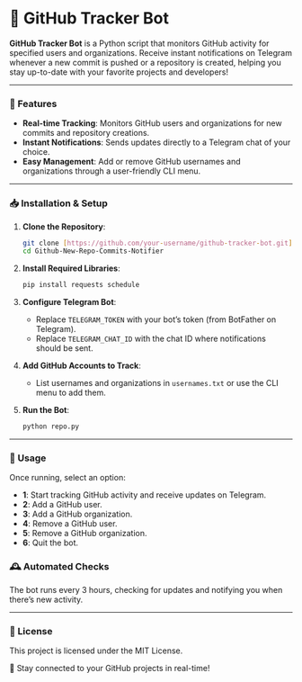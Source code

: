 # 🚀 GitHub Tracker Bot

**GitHub Tracker Bot** is a Python script that monitors GitHub activity for specified users and organizations. Receive instant notifications on Telegram whenever a new commit is pushed or a repository is created, helping you stay up-to-date with your favorite projects and developers!

---

### 🌟 Features
- **Real-time Tracking**: Monitors GitHub users and organizations for new commits and repository creations.
- **Instant Notifications**: Sends updates directly to a Telegram chat of your choice.
- **Easy Management**: Add or remove GitHub usernames and organizations through a user-friendly CLI menu.

---

### 📥 Installation & Setup

1. **Clone the Repository**:
   ```bash
   git clone [https://github.com/your-username/github-tracker-bot.git](https://github.com/candyburst/Github-New-Repo-Commits-Notifier.git)
   cd Github-New-Repo-Commits-Notifier
   ```

2. **Install Required Libraries**:
   ```bash
   pip install requests schedule
   ```

3. **Configure Telegram Bot**:
   - Replace `TELEGRAM_TOKEN` with your bot’s token (from BotFather on Telegram).
   - Replace `TELEGRAM_CHAT_ID` with the chat ID where notifications should be sent.

4. **Add GitHub Accounts to Track**:
   - List usernames and organizations in `usernames.txt` or use the CLI menu to add them.

5. **Run the Bot**:
   ```bash
   python repo.py
   ```

---

### 🔧 Usage
Once running, select an option:
- **1**: Start tracking GitHub activity and receive updates on Telegram.
- **2**: Add a GitHub user.
- **3**: Add a GitHub organization.
- **4**: Remove a GitHub user.
- **5**: Remove a GitHub organization.
- **6**: Quit the bot.

### 🕰️ Automated Checks
The bot runs every 3 hours, checking for updates and notifying you when there’s new activity.

---

### 📄 License
This project is licensed under the MIT License.

👀 Stay connected to your GitHub projects in real-time!
